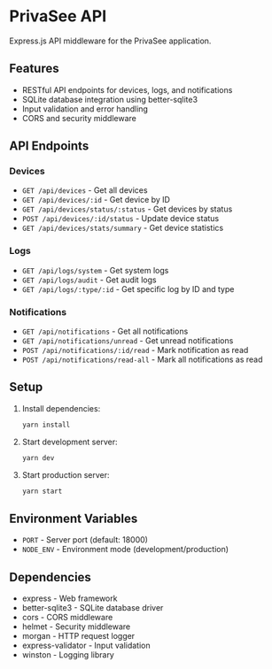 # PrivaSee API

Express.js API middleware for the PrivaSee application.

## Features

- RESTful API endpoints for devices, logs, and notifications
- SQLite database integration using better-sqlite3
- Input validation and error handling
- CORS and security middleware

## API Endpoints

### Devices
- `GET /api/devices` - Get all devices
- `GET /api/devices/:id` - Get device by ID
- `GET /api/devices/status/:status` - Get devices by status
- `POST /api/devices/:id/status` - Update device status
- `GET /api/devices/stats/summary` - Get device statistics

### Logs
- `GET /api/logs/system` - Get system logs
- `GET /api/logs/audit` - Get audit logs
- `GET /api/logs/:type/:id` - Get specific log by ID and type

### Notifications
- `GET /api/notifications` - Get all notifications
- `GET /api/notifications/unread` - Get unread notifications
- `POST /api/notifications/:id/read` - Mark notification as read
- `POST /api/notifications/read-all` - Mark all notifications as read

## Setup

1. Install dependencies:
   ```bash
   yarn install
   ```

2. Start development server:
   ```bash
   yarn dev
   ```

3. Start production server:
   ```bash
   yarn start
   ```

## Environment Variables

- `PORT` - Server port (default: 18000)
- `NODE_ENV` - Environment mode (development/production)

## Dependencies

- express - Web framework
- better-sqlite3 - SQLite database driver
- cors - CORS middleware
- helmet - Security middleware
- morgan - HTTP request logger
- express-validator - Input validation
- winston - Logging library